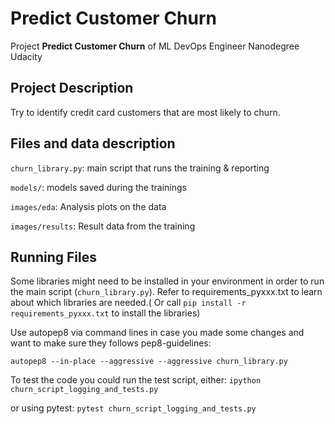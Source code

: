 # Predict Customer Churn
Project **Predict Customer Churn** of ML DevOps Engineer Nanodegree Udacity

## Project Description
Try to identify credit card customers that are most likely to churn.

## Files and data description
`churn_library.py`: main script that runs the training & reporting

`models/`: models saved during the trainings

`images/eda`: Analysis plots on the data

`images/results`: Result data from the training

## Running Files
Some libraries might need to be installed in your environment in order to run the main script (`churn_library.py`). Refer to requirements_pyxxx.txt to learn about which libraries are needed.( Or call `pip install -r requirements_pyxxx.txt` to install the libraries)

Use autopep8 via command lines in case you made some changes and want to make sure they
follows pep8-guidelines:

`autopep8 --in-place --aggressive --aggressive churn_library.py`

To test the code you could run the test script, either:
`ipython churn_script_logging_and_tests.py` 

or using pytest:
`pytest churn_script_logging_and_tests.py`

